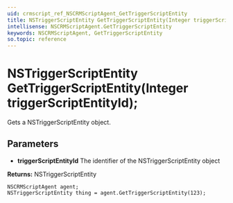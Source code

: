 ```yaml
---
uid: crmscript_ref_NSCRMScriptAgent_GetTriggerScriptEntity
title: NSTriggerScriptEntity GetTriggerScriptEntity(Integer triggerScriptEntityId);
intellisense: NSCRMScriptAgent.GetTriggerScriptEntity
keywords: NSCRMScriptAgent, GetTriggerScriptEntity
so.topic: reference
---
```


# NSTriggerScriptEntity GetTriggerScriptEntity(Integer triggerScriptEntityId);

Gets a NSTriggerScriptEntity object.

## Parameters

* **triggerScriptEntityId** The identifier of the NSTriggerScriptEntity object

**Returns:** NSTriggerScriptEntity

```crmscript
NSCRMScriptAgent agent;
NSTriggerScriptEntity thing = agent.GetTriggerScriptEntity(123);
```


